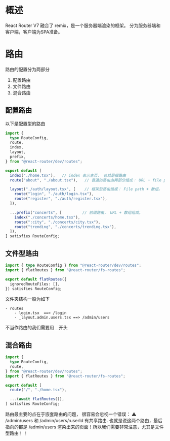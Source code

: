 # 概述 
React Router V7 融合了 remix，是一个服务器端渲染的框架。 分为服务器端和客户端，客户端为SPA准备。 

# 路由
路由的配置分为两部分
1. 配置路由
2. 文件路由
3. 混合路由
 
## 配置路由
以下是配置型的路由
```ts
import {
  type RouteConfig,
  route,
  index,
  layout,
  prefix,
} from "@react-router/dev/routes";

export default [
  index("./home.tsx"),   // index 表示主页， 也就是根路由
  route("about", "./about.tsx"),   // 普通的路由由两部分组成： URL + file path 

  layout("./auth/layout.tsx", [    // 框架型路由组成： File path + 数组。 注意这里layout 不加入路由组成
    route("login", "./auth/login.tsx"),
    route("register", "./auth/register.tsx"),
  ]),

  ...prefix("concerts", [         // 前缀路由， URL + 数组组成。 
    index("./concerts/home.tsx"),
    route(":city", "./concerts/city.tsx"),
    route("trending", "./concerts/trending.tsx"),
  ]),
] satisfies RouteConfig;

```

## 文件型路由

```ts
import { type RouteConfig } from "@react-router/dev/routes";
import { flatRoutes } from "@react-router/fs-routes";

export default flatRoutes({
  ignoredRouteFiles: [],
}) satisfies RouteConfig;

```

文件夹结构一般为如下
```
- routes 
    - login.tsx  ==> /login 
    - _layout.admin.users.tsx ==> /admin/users 
```
不当作路由的我们需要用 `_` 开头 


## 混合路由 
```ts
import {
  type RouteConfig,
  route,
} from "@react-router/dev/routes";
import { flatRoutes } from "@react-router/fs-routes";

export default [
  route("/", "./home.tsx"),

  ...(await flatRoutes()),
] satisfies RouteConfig;
```

路由最主要的点在于嵌套路由的问题， 很容易会忽视一个错误：
⚠️ /admin/users 和 /admin/users/:userId 有共享路由. 也就是说这两个路由，最后指向的都是 /admin/users 渲染出来的页面！所以我们需要非常注意，尤其是文件型路由！！
 
